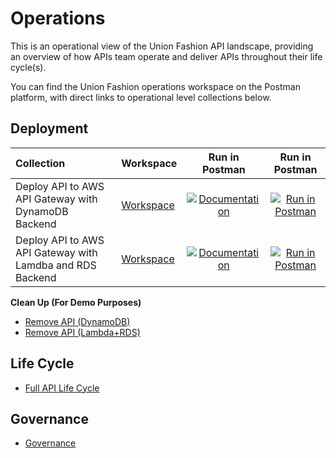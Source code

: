 # Operations
This is an operational view of the Union Fashion API landscape, providing an overview of how APIs team operate and deliver APIs throughout their life cycle(s).

You can find the Union Fashion operations workspace on the Postman platform, with direct links to operational level collections below.

## Deployment

| Collection | Workspace | Run in Postman | Run in Postman |
| :---         | :---       | :---:  | :---:  |
| Deploy API to AWS API Gateway with DynamoDB Backend | [Workspace](https://union-fashion.postman.co/collections/10394726-7b3a09ba-d302-425f-8ddc-5c075530c1df) | [![Documentation](https://kinlane-productions.s3.amazonaws.com/postman/postman-documentation-button.png)](https://documenter.getpostman.com/view/10394726/Szf6XTqp?version=latest) | [![Run in Postman](https://run.pstmn.io/button.svg)](https://app.getpostman.com/run-collection/2b87de2d53001e658663) |
| Deploy API to AWS API Gateway with Lamdba and RDS Backend | [Workspace](https://union-fashion.postman.co/collections/10394726-d717b77b-dc5d-474a-81ba-a39f0273c6bd) | [![Documentation](https://kinlane-productions.s3.amazonaws.com/postman/postman-documentation-button.png)](https://documenter.getpostman.com/view/10394726/Szf6X8Wd?version=latest) | [![Run in Postman](https://run.pstmn.io/button.svg)](https://app.getpostman.com/run-collection/f17f39e70ec132c85950) |

**Clean Up (For Demo Purposes)**

- [Remove API (DynamoDB)](https://union-fashion.postman.co/collections/10394726-0ed50e47-e88a-43a1-a2ed-7fa0b783099f)
- [Remove API (Lambda+RDS)](https://union-fashion.postman.co/collections/10394726-3b03fb69-c5cd-46d6-8251-43a09794e5fc)

## Life Cycle

- [Full API Life Cycle](https://union-fashion.postman.co/collections/10394726-ad3defc7-b5de-454c-8e28-1a418dacb674)

## Governance

- [Governance](https://union-fashion.postman.co/collections/10394726-022340b1-85a6-49cd-97c6-68c799aebc52)
